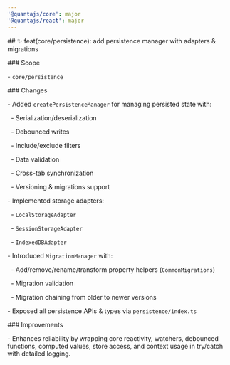 ```yaml
---
'@quantajs/core': major
'@quantajs/react': major
---
```


\## ✨ feat(core/persistence): add persistence manager with adapters \& migrations

\### Scope

\- `core/persistence`

\### Changes

\- Added `createPersistenceManager` for managing persisted state with:

&nbsp; - Serialization/deserialization

&nbsp; - Debounced writes

&nbsp; - Include/exclude filters

&nbsp; - Data validation

&nbsp; - Cross-tab synchronization

&nbsp; - Versioning \& migrations support

\- Implemented storage adapters:

&nbsp; - `LocalStorageAdapter`

&nbsp; - `SessionStorageAdapter`

&nbsp; - `IndexedDBAdapter`

\- Introduced `MigrationManager` with:

&nbsp; - Add/remove/rename/transform property helpers (`CommonMigrations`)

&nbsp; - Migration validation

&nbsp; - Migration chaining from older to newer versions

\- Exposed all persistence APIs \& types via `persistence/index.ts`

\### Improvements

\- Enhances reliability by wrapping core reactivity, watchers, debounced functions, computed values, store access, and context usage in try/catch with detailed logging.
